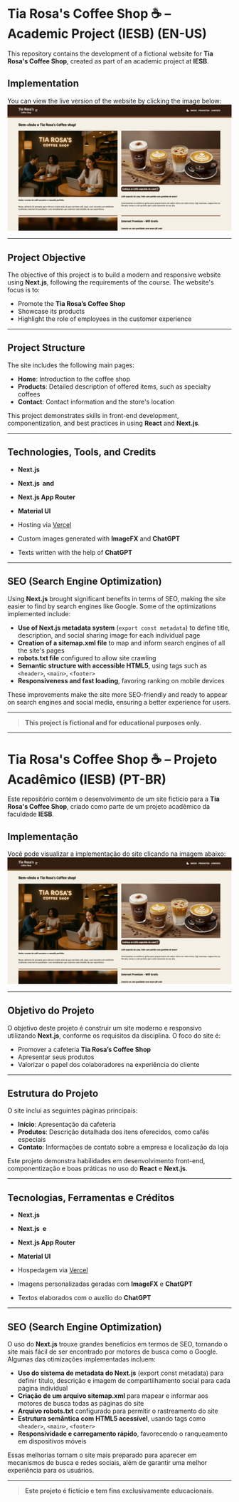 # Tia Rosa's Coffee Shop ☕ – Academic Project (IESB) (EN-US)

This repository contains the development of a fictional website for **Tia Rosa's Coffee Shop**, created as part of an academic project at **IESB**.

## Implementation

You can view the live version of the website by clicking the image below:
[![Site Preview](./preview.png)](https://tia-rosa-coffee-shop.vercel.app/)

---

## Project Objective

The objective of this project is to build a modern and responsive website using **Next.js**, following the requirements of the course. The website's focus is to:

- Promote the **Tia Rosa’s Coffee Shop**
- Showcase its products
- Highlight the role of employees in the customer experience

---

## Project Structure

The site includes the following main pages:

- **Home**: Introduction to the coffee shop
- **Products**: Detailed description of offered items, such as specialty coffees
- **Contact**: Contact information and the store's location

This project demonstrates skills in front-end development, componentization, and best practices in using **React** and **Next.js**.

---

## Technologies, Tools, and Credits

- **Next.js**
- **Next.js <Image> and <Link>**
- **Next.js App Router**
- **Material UI**
- Hosting via [Vercel](https://vercel.com/)

- Custom images generated with **ImageFX** and **ChatGPT**
- Texts written with the help of **ChatGPT**

---

## SEO (Search Engine Optimization)

Using **Next.js** brought significant benefits in terms of SEO, making the site easier to find by search engines like Google. Some of the optimizations implemented include:

- **Use of Next.js metadata system** (`export const metadata`) to define title, description, and social sharing image for each individual page
- **Creation of a sitemap.xml file** to map and inform search engines of all the site's pages
- **robots.txt file** configured to allow site crawling
- **Semantic structure with accessible HTML5**, using tags such as `<header>`, `<main>`, `<footer>`
- **Responsiveness and fast loading**, favoring ranking on mobile devices

These improvements make the site more SEO-friendly and ready to appear on search engines and social media, ensuring a better experience for users.

---

> **This project is fictional and for educational purposes only.**

---

# Tia Rosa's Coffee Shop ☕ – Projeto Acadêmico (IESB) (PT-BR)

Este repositório contém o desenvolvimento de um site fictício para a **Tia Rosa's Coffee Shop**, criado como parte de um projeto acadêmico da faculdade **IESB**.

## Implementação

Você pode visualizar a implementação do site clicando na imagem abaixo:
[![Preview do site](./preview.png)](https://tia-rosa-coffee-shop.vercel.app/)

---

## Objetivo do Projeto

O objetivo deste projeto é construir um site moderno e responsivo utilizando **Next.js**, conforme os requisitos da disciplina. O foco do site é:

- Promover a cafeteria **Tia Rosa’s Coffee Shop**
- Apresentar seus produtos
- Valorizar o papel dos colaboradores na experiência do cliente

---

## Estrutura do Projeto

O site inclui as seguintes páginas principais:

- **Início**: Apresentação da cafeteria
- **Produtos**: Descrição detalhada dos itens oferecidos, como cafés especiais
- **Contato**: Informações de contato sobre a empresa e localização da loja

Este projeto demonstra habilidades em desenvolvimento front-end, componentização e boas práticas no uso do **React** e **Next.js**.

---

## Tecnologias, Ferramentas e Créditos

- **Next.js**
- **Next.js <Image> e <Link>**
- **Next.js App Router**
- **Material UI**
- Hospedagem via [Vercel](https://vercel.com/)

- Imagens personalizadas geradas com **ImageFX** e **ChatGPT**
- Textos elaborados com o auxílio do **ChatGPT**

---

## SEO (Search Engine Optimization)

O uso do **Next.js** trouxe grandes benefícios em termos de SEO, tornando o site mais fácil de ser encontrado por motores de busca como o Google. Algumas das otimizações implementadas incluem:

- **Uso do sistema de metadata do Next.js** (export const metadata) para definir título, descrição e imagem de compartilhamento social para cada página individual
- **Criação de um arquivo sitemap.xml** para mapear e informar aos motores de busca todas as páginas do site
- **Arquivo robots.txt** configurado para permitir o rastreamento do site
- **Estrutura semântica com HTML5 acessível**, usando tags como `<header>`, `<main>`, `<footer>`
- **Responsividade e carregamento rápido**, favorecendo o ranqueamento em dispositivos móveis

Essas melhorias tornam o site mais preparado para aparecer em mecanismos de busca e redes sociais, além de garantir uma melhor experiência para os usuários.

---

> **Este projeto é fictício e tem fins exclusivamente educacionais.**
